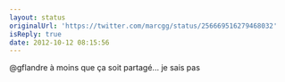 ```yaml
---
layout: status
originalUrl: 'https://twitter.com/marcgg/status/256669516279468032'
isReply: true
date: 2012-10-12 08:15:56
---
```


@gflandre à moins que ça soit partagé... je sais pas
